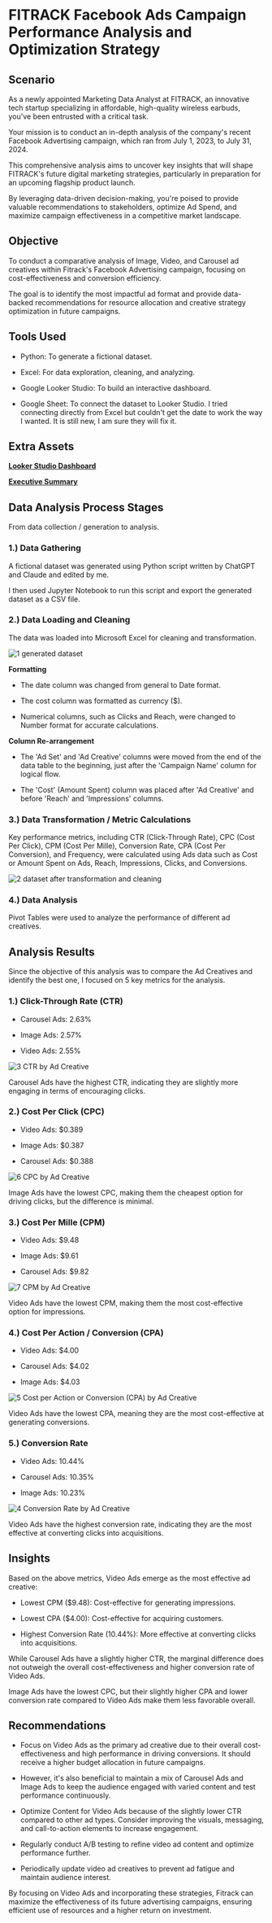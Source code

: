 # FITRACK Facebook Ads Campaign Performance Analysis and Optimization Strategy

## Scenario

As a newly appointed Marketing Data Analyst at FITRACK, an innovative tech startup specializing in affordable, high-quality wireless earbuds, you've been entrusted with a critical task.

Your mission is to conduct an in-depth analysis of the company's recent Facebook Advertising campaign, which ran from July 1, 2023, to July 31, 2024.

This comprehensive analysis aims to uncover key insights that will shape FITRACK's future digital marketing strategies, particularly in preparation for an upcoming flagship product launch.

By leveraging data-driven decision-making, you're poised to provide valuable recommendations to stakeholders, optimize Ad Spend, and maximize campaign effectiveness in a competitive market landscape.

## Objective

To conduct a comparative analysis of Image, Video, and Carousel ad creatives within Fitrack's Facebook Advertising campaign, focusing on cost-effectiveness and conversion efficiency.

The goal is to identify the most impactful ad format and provide data-backed recommendations for resource allocation and creative strategy optimization in future campaigns.

## Tools Used

- Python: To generate a fictional dataset.

- Excel: For data exploration, cleaning, and analyzing.

- Google Looker Studio: To build an interactive dashboard.

- Google Sheet: To connect the dataset to Looker Studio. I tried connecting directly from Excel but couldn't get the date to work the way I wanted. It is still new, I am sure they will fix it.

## Extra Assets

[**Looker Studio Dashboard**](https://lookerstudio.google.com/reporting/e022cc5f-0e95-4ce6-8b51-62f983598a18)

[**Executive Summary**](https://docs.google.com/presentation/d/1rUEgiWZLGsODFYZyVN42QNmSjB5dXLoHCt3lU6Ld8j8/pub?start=false&loop=false&delayms=3000)

## Data Analysis Process Stages

From data collection / generation to analysis.

### 1.) Data Gathering

A fictional dataset was generated using Python script written by ChatGPT and Claude and edited by me.

I then used Jupyter Notebook to run this script and export the generated dataset as a CSV file.

### 2.) Data Loading and Cleaning

The data was loaded into Microsoft Excel for cleaning and transformation.

![1 generated dataset](https://github.com/user-attachments/assets/cd14fa68-108c-4de0-a27a-591133b464e7)

**Formatting**

- The date column was changed from general to Date format.

- The cost column was formatted as currency ($).

- Numerical columns, such as Clicks and Reach, were changed to Number format for accurate calculations.

**Column Re-arrangement**

- The 'Ad Set' and 'Ad Creative' columns were moved from the end of the data table to the beginning, just after the 'Campaign Name' column for logical flow.

- The 'Cost' (Amount Spent) column was placed after 'Ad Creative' and before 'Reach' and 'Impressions' columns.

### 3.) Data Transformation / Metric Calculations

Key performance metrics, including CTR (Click-Through Rate), CPC (Cost Per Click), CPM (Cost Per Mille), Conversion Rate, CPA (Cost Per Conversion), and Frequency, were calculated using Ads data such as Cost or Amount Spent on Ads, Reach, Impressions, Clicks, and Conversions.

![2 dataset after transformation and cleaning](https://github.com/user-attachments/assets/1edc9e9b-ed41-488a-a146-120649c0b6eb)

### 4.) Data Analysis

Pivot Tables were used to analyze the performance of different ad creatives.

## Analysis Results

Since the objective of this analysis was to compare the Ad Creatives and identify the best one, I focused on 5 key metrics for the analysis.

### 1.) Click-Through Rate (CTR)

- Carousel Ads: 2.63%

- Image Ads: 2.57%

- Video Ads: 2.55%

![3 CTR by Ad Creative](https://github.com/user-attachments/assets/3ae501f5-6569-4b91-81bf-3189e916c261)

Carousel Ads have the highest CTR, indicating they are slightly more engaging in terms of encouraging clicks.

### 2.) Cost Per Click (CPC)

- Video Ads: $0.389

- Image Ads: $0.387

- Carousel Ads: $0.388

![6 CPC by Ad Creative](https://github.com/user-attachments/assets/934bc182-0a5c-46f2-ac38-01dca1466b12)

Image Ads have the lowest CPC, making them the cheapest option for driving clicks, but the difference is minimal.

### 3.) Cost Per Mille (CPM)

- Video Ads: $9.48

- Image Ads: $9.61

- Carousel Ads: $9.82

![7 CPM by Ad Creative](https://github.com/user-attachments/assets/19ab777c-68c4-4188-aafb-398e281649f3)

Video Ads have the lowest CPM, making them the most cost-effective option for impressions.

### 4.) Cost Per Action / Conversion (CPA)

- Video Ads: $4.00

- Carousel Ads: $4.02

- Image Ads: $4.03

![5 Cost per Action or Conversion (CPA) by Ad Creative](https://github.com/user-attachments/assets/ceb5dc4a-2535-408d-8e64-3b4638bf469c)

Video Ads have the lowest CPA, meaning they are the most cost-effective at generating conversions.

### 5.) Conversion Rate

- Video Ads: 10.44%

- Carousel Ads: 10.35%

- Image Ads: 10.23%

![4 Conversion Rate by Ad Creative](https://github.com/user-attachments/assets/2f332500-72b9-4be2-bfdf-04a7fd299c4f)

Video Ads have the highest conversion rate, indicating they are the most effective at converting clicks into acquisitions.

## Insights

Based on the above metrics, Video Ads emerge as the most effective ad creative:

- Lowest CPM ($9.48): Cost-effective for generating impressions.

- Lowest CPA ($4.00): Cost-effective for acquiring customers.

- Highest Conversion Rate (10.44%): More effective at converting clicks into acquisitions.

While Carousel Ads have a slightly higher CTR, the marginal difference does not outweigh the overall cost-effectiveness and higher conversion rate of Video Ads.

Image Ads have the lowest CPC, but their slightly higher CPA and lower conversion rate compared to Video Ads make them less favorable overall.

## Recommendations

- Focus on Video Ads as the primary ad creative due to their overall cost-effectiveness and high performance in driving conversions. It should receive a higher budget allocation in future campaigns.

- However, it's also beneficial to maintain a mix of Carousel Ads and Image Ads to keep the audience engaged with varied content and test performance continuously.

- Optimize Content for Video Ads because of the slightly lower CTR compared to other ad types. Consider improving the visuals, messaging, and call-to-action elements to increase engagement.

- Regularly conduct A/B testing to refine video ad content and optimize performance further.

- Periodically update video ad creatives to prevent ad fatigue and maintain audience interest.

By focusing on Video Ads and incorporating these strategies, Fitrack can maximize the effectiveness of its future advertising campaigns, ensuring efficient use of resources and a higher return on investment.
